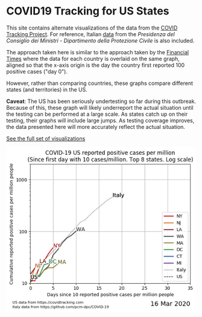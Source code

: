 # COVID19 Tracking for US States

This site contains alternate visualizations of the data from the
[COVID Tracking Project](https://covidtracking.com/). For reference,
Italian [data](https://github.com/pcm-dpc/COVID-19) from the
_Presidenza del Consiglio dei Ministri - Dipartimento della Protezione Civile_
is also included.

The approach taken here is similar to the approach taken by the
[Financial Times](https://www.ft.com/content/a26fbf7e-48f8-11ea-aeb3-955839e06441)
where the data for each country is overlaid on the same graph, aligned so that the
x-axis origin is the day the country first reported 100 positive cases ("day 0").

However, rather than comparing countries, these graphs compare different states
(and territories) in the US.

**Caveat**: The US has been seriously undertesting so far during this outbreak.
Because of this, these graph will likely underreport the actual situation until the
testing can be performed at a large scale. As states catch up on their testing, their
graphs will include large jumps. As testing coverage improves, the data presented here
will more accurately reflect the actual situation.

[See the full set of visualizations](https://garykac.github.io/covid19/)

<img src="cases-norm/cases-log.gif" />